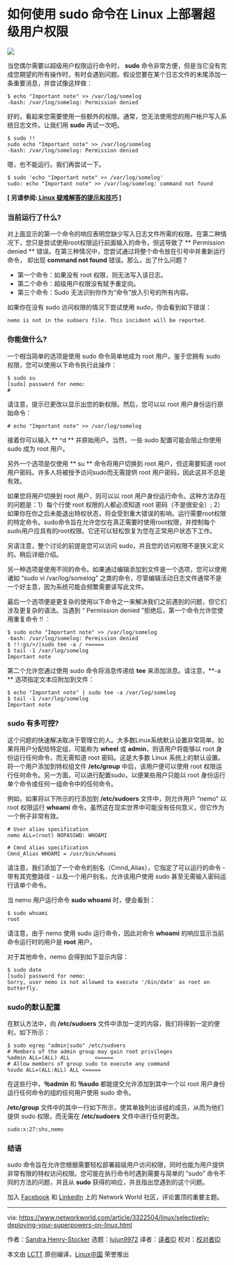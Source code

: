 [#]: collector: (lujun9972)
[#]: translator: (stevenzdg988 )
[#]: reviewer: ( )
[#]: publisher: ( )
[#]: subject: (How to use the sudo command to deploy superuser powers on Linux)
[#]: via: (https://www.networkworld.com/article/3322504/linux/selectively-deploying-your-superpowers-on-linux.html)
[#]: author: (Sandra Henry-Stocker https://www.networkworld.com/author/Sandra-Henry_Stocker/)
[#]: url: ( )

如何使用 sudo 命令在 Linux 上部署超级用户权限
======

![](https://images.idgesg.net/images/article/2018/11/superman-100781085-large.jpg)

当您偶尔需要以超级用户权限运行命令时， **sudo** 命令非常方便，但是当它没有完成您期望的所有操作时，有时会遇到问题。假设您要在某个日志文件的末尾添加一条重要消息，并尝试像这样做：

```
$ echo "Important note" >> /var/log/somelog
-bash: /var/log/somelog: Permission denied
```

好的，看起来您需要使用一些额外的权限。通常，您无法使用您的用户帐户写入系统日志文件。让我们用 **sudo** 再试一次吧。

```
$ sudo !!
sudo echo "Important note" >> /var/log/somelog
-bash: /var/log/somelog: Permission denied
```

嗯，也不能运行。我们再尝试一下。

```
$ sudo 'echo "Important note" >> /var/log/somelog'
sudo: echo "Important note" >> /var/log/somelog: command not found
```

**[ 另请参阅:[ Linux 疑难解答的提示和技巧][1] ]**

### 当前运行了什么?

对上面显示的第一个命令的响应表明您缺少写入日志文件所需的权限。在第二种情况下，您只是尝试使用root权限运行前面输入的命令，但这导致了 ** Permission denied ** 错误。在第三种情况中，您尝试通过将整个命令放在引号中并重新运行命令， 却出现 **command not found** 错误。那么，出了什么问题？

  * 第一个命令：如果没有 root 权限，则无法写入该日志。
  * 第二个命令：超级用户权限没有赋予重定向。
  * 第三个命令：Sudo 无法识别你作为“命令”放入引号的所有内容。

如果你在没有 sudo 访问权限的情况下尝试使用 sudo，你会看到如下错误：

```
nemo is not in the sudoers file. This incident will be reported.
```

### 你能做什么?

一个相当简单的选项是使用 sudo 命令简单地成为 root 用户。鉴于您拥有 sudo 权限，您可以使用以下命令执行此操作：

```
$ sudo su
[sudo] password for nemo:
#
```

请注意，提示已更改以显示出您的新权限。然后，您可以以 root 用户身份运行原始命令：

```
# echo "Important note" >> /var/log/somelog
```

接着你可以输入 ** ^d ** 并原始用户。当然，一些 sudo 配置可能会阻止你使用 sudo 成为 root 用户。

另外一个选项是仅使用 ** su ** 命令将用户切换到 root 用户，但这需要知道 root 用户密码。许多人将被授予访问sudo而无需提供 root 用户密码，因此这并不总是有效。

如果您将用户切换到 root 用户，则可以以 root 用户身份运行命令。这种方法存在的问题是：1）每个行使 root 权限的人都必须知道 root 密码（不是很安全）; 2）如果你在你之后未能退出特权状态，将会受到重大错误的影响。运行需要root权限的特定命令。sudo命令旨在允许您仅在真正需要时使用root权限，并控制每个sudo用户应具有的root权限。它还可以轻松恢复为您在正常用户状态下工作。

另请注意，整个讨论的前提是您可以访问 sudo，并且您的访问权限不是狭义定义的。稍后详细介绍。

另一种选项是使用不同的命令。如果通过编辑添加到文件是一个选项，您可以使用诸如 “sudo vi /var/log/somelog” 之类的命令，尽管编辑活动日志文件通常不是一个好主意，因为系统可能会频繁需要读写此文件。

最后一个选项便是更复杂的使用以下命令之一来解决我们之前遇到的问题，但它们涉及更复杂的语法。当遇到 “ Permission denied ”拒绝后，第一个命令允许您使用重复命令 !! ：

```
$ sudo echo "Important note" >> /var/log/somelog
-bash: /var/log/somelog: Permission denied
$ !!:gs/>/|sudo tee -a / <=====
$ tail -1 /var/log/somelog
Important note
```

第二个允许您通过使用 sudo 命令将消息传递给 **tee** 来添加消息。请注意，**-a ** 选项指定文本应附加到文件：

```
$ echo "Important note" | sudo tee -a /var/log/somelog
$ tail -1 /var/log/somelog
Important note
```

### sudo 有多可控?

这个问题的快速解决取决于管理它的人。大多数Linux系统默认设置非常简单。如果将用户分配给特定组，可能称为 **wheel** 或 **admin**，则该用户将能够以 root 身份运行任何命令，而无需知道 root 密码。这是大多数 Linux 系统上的默认设置。将一个用户添加到特权组文件 **/etc/group** 中后，该用户便可以使用 root 权限运行任何命令。另一方面，可以进行配置sudo，以便某些用户只能以 root 身份运行单个命令或任何一组命令中的任何命令。

例如，如果将以下所示的行添加到 **/etc/sudoers** 文件中，则允许用户 “nemo” 以 root 权限运行 **whoami** 命令。虽然这在现实世界中可能没有任何意义，但它作为一个例子非常有效。

```
# User alias specification
nemo ALL=(root) NOPASSWD: WHOAMI

# Cmnd alias specification
Cmnd_Alias WHOAMI = /usr/bin/whoami
```

请注意，我们添加了一个命令的别名（Cmnd_Alias），它指定了可以运行的命令 - 带有其完整路径 - 以及一个用户别名，允许该用户使用 sudo 甚至无需输入密码运行该单个命令。

当 nemo 用户运行命令 **sudo whoami** 时，便会看到：

```
$ sudo whoami
root
```

请注意，由于 nemo 使用 sudo 运行命令，因此对命令 **whoami** 的响应显示当前命令运行时的用户是 **root** 用户。

对于其他命令，nemo 会得到如下显示内容：

```
$ sudo date
[sudo] password for nemo:
Sorry, user nemo is not allowed to execute '/bin/date' as root on butterfly.
```

### sudo的默认配置

在默认方法中，向 **/etc/sudoers** 文件中添加一定的内容，我们将得到一定的便利，如下所示：

```
$ sudo egrep "admin|sudo" /etc/sudoers
# Members of the admin group may gain root privileges
%admin ALL=(ALL) ALL        <=====
# Allow members of group sudo to execute any command
%sudo ALL=(ALL:ALL) ALL <=====
```

在这些行中，**％admin** 和 **％sudo** 都能提交允许添加到其中一个以 root 用户身份运行任何命令的组的任何用户使用 sudo 命令。

**/etc/group** 文件中的其中一行如下所示，使其单独列出该组的成员，从而为他们提供 sudo 权限，而无需在 **/etc/sudoers** 文件中进行任何更改。

```
sudo:x:27:shs,nemo
```

### 结语

sudo 命令旨在允许您根据需要轻松部署超级用户访问权限，同时也能为用户提供非常有限的特权访问权限。您可能在执行命令时遇到需要与简单的 “sudo” 命令不同的方法的问题，并且从 **sudo** 获得的响应，并且指出您遇到的这个问题。

加入 [Facebook][2] 和 [LinkedIn][3] 上的 Network World 社区，评论置顶的重要主题。

--------------------------------------------------------------------------------

via: https://www.networkworld.com/article/3322504/linux/selectively-deploying-your-superpowers-on-linux.html

作者：[Sandra Henry-Stocker][a]
选题：[lujun9972][b]
译者：[译者ID](https://github.com/stevenzdg988)
校对：[校对者ID](https://github.com/校对者ID)

本文由 [LCTT](https://github.com/LCTT/TranslateProject) 原创编译，[Linux中国](https://linux.cn/) 荣誉推出

[a]: https://www.networkworld.com/author/Sandra-Henry_Stocker/
[b]: https://github.com/lujun9972
[1]: https://www.networkworld.com/article/3242170/linux/invaluable-tips-and-tricks-for-troubleshooting-linux.html
[2]: https://www.facebook.com/NetworkWorld/
[3]: https://www.linkedin.com/company/network-world
